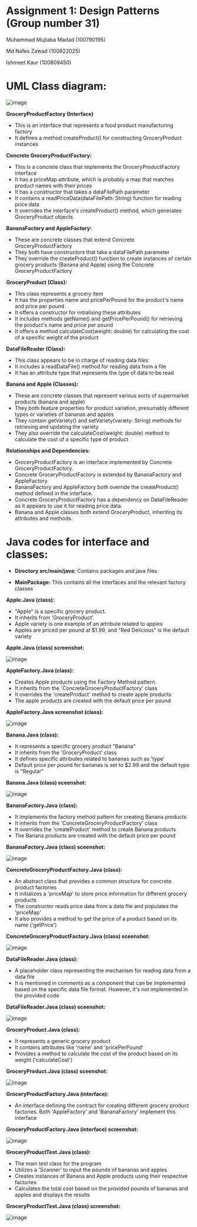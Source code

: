 # Assignment 1: Design Patterns (Group number 31)

Muhammad Mujtaba Madad (100790195)

Md Nafes Zawad (100822025)

Ishmeet Kaur (100809450)

# __UML Class diagram:__

![image](https://github.com/Muji90/Assignment-1/assets/145510715/f6b63c56-0aa3-44fd-bc2c-c1634bd9eb09)

__GroceryProductFactory (Interface)__

- This is an interface that represents a food product manufacturing factory
- It defines a method createProduct() for constructing GroceryProduct instances

__Concrete GroceryProductFactory:__

- This is a concrete class that implements the GroceryProductFactory interface
- It has a priceMap attribute, which is probably a map that matches product names with their prices
- It has a constructor that takes a dataFilePath parameter
- It contains a readPriceData(dataFilePath: String) function for reading price data
- It overrides the interface's createProduct() method, which generates GroceryProduct objects

__BananaFactory and AppleFactory:__

- These are concrete classes that extend Concrete GroceryProductFactory
- They both have constructors that take a dataFilePath parameter
- They override the createProduct() function to create instances of certain grocery products (Banana and Apple) using the Concrete GroceryProductFactory

__GroceryProduct (Class):__

- This class represents a grocery item
- It has the properties name and pricePerPound for the product's name and price per pound
- It offers a constructor for initialising these attributes
- It includes methods getName() and getPricePerPound() for retrieving the product's name and price per pound
- It offers a method calculateCost(weight: double) for calculating the cost of a specific weight of the product

__DataFileReader (Class):__

- This class appears to be in charge of reading data files
- It includes a readDataFile() method for reading data from a file
- It has an attribute type that represents the type of data to be read

__Banana and Apple (Classes):__

- These are concrete classes that represent various sorts of supermarket products (banana and apple)
- They both feature properties for product variation, presumably different types or varieties of bananas and apples
- They contain getVariety() and setVariety(variety: String) methods for retrieving and updating the variety
- They also override the calculateCost(weight: double) method to calculate the cost of a specific type of product

__Relationships and Dependencies:__

- GroceryProductFactory is an interface implemented by Concrete GroceryProductFactory.
- Concrete GroceryProductFactory is extended by BananaFactory and AppleFactory.
- BananaFactory and AppleFactory both override the createProduct() method defined in the interface.
- Concrete GroceryProductFactory has a dependency on DataFileReader as it appears to use it for reading price data.
- Banana and Apple classes both extend GroceryProduct, inheriting its attributes and methods.

# __Java codes for interface and classes:__

- __Directory src/main/java:__ Contains packages and java files
   
- __MainPackage:__ This contains all the interfaces and the relevant factory classes
   
__Apple.Java (class):__
- "Apple" is a specific grocery product. 
- It inherits from 'GroceryProduct'. 
- Apple variety is one example of an attribute related to apples 
- Apples are priced per pound at $1.99, and "Red Delicious" is the default variety

__Apple.Java (class) screenshot:__ 

![image](https://github.com/Muji90/Assignment-1/assets/145510715/6717da24-f179-4a6f-8efd-a12953badcb7)

__AppleFactory.Java (class):__
- Creates Apple products using the Factory Method pattern.
- It inherits from the 'ConcreteGroceryProductFactory' class
- It overrides the 'createProduct' method to create apple products
- The apple products are created with the default price per pound

__AppleFactory.Java screenshot (class):__ 

![image](https://github.com/Muji90/Assignment-1/assets/145510715/5cc9bb9d-4bf8-4a7f-bce9-932a300466dc)

__Banana.Java (class):__
- It represents a specific grocery product "Banana"
- It inherits from the 'GroceryProduct' class
- It defines specific attributes related to bananas such as 'type'
- Default price per pound for bananas is set to $2.99 and the default type is "Regular"

__Banana.Java (class) sceenshot:__

![image](https://github.com/Muji90/Assignment-1/assets/145510715/0ec3178d-f78a-40f5-9625-fc099c38fabd)

__BananaFactory.Java (class):__
- It implements the factory method pattern for creating Banana products
- It inherits from the 'ConcreteGroceryProductFactory' class
- It overrides the 'createProduct' method to create Banana products
- The Banana products are created with the default price per pound

__BananaFactory.Java (class) sceenshot:__

![image](https://github.com/Muji90/Assignment-1/assets/145510715/a7a583dc-0fd2-4a91-a61e-f21d69bba4b9)

__ConcreteGroceryProductFactory.Java (class):__

- An abstract class that provides a common structure for concrete product factories
- It initializes a 'priceMap' to store price information for different grocery products
- The constructor reads price data from a data file and populates the 'priceMap'
- It also provides a method to get the price of a product based on its name ('getPrice')

__ConcreteGroceryProductFactory.Java (class) sceenshot:__ 

![image](https://github.com/Muji90/Assignment-1/assets/145510715/3ec786fd-cf2c-4fe6-b233-37c8d25aca20)

__DataFileReader.Java (class):__

- A placeholder class representing the mechanism for reading data from a data file
- It is mentioned in comments as a component that can be implemented based on the specific data file format. However, it's not implemented in the provided code

__DataFileReader.Java (class) sceenshot:__

![image](https://github.com/Muji90/Assignment-1/assets/145510715/14c6a86d-c1d5-4a93-ac96-f49ede022937)

__GroceryProduct.Java (class):__

- It represents a generic grocery product
- It contains attributes like 'name' and 'pricePerPound'
- Provides a method to calculate the cost of the product based on its weight ('calculateCost')

__GroceryProduct.Java (class) sceenshot:__  

![image](https://github.com/Muji90/Assignment-1/assets/145510715/d5a8f9c4-a4da-4070-9944-1fb617d87e52)

__GroceryProductFactory.Java (interface):__

- An interface defining the contract for creating different grocery product factories. Both 'AppleFactory' and 'BananaFactory' implement this interface

__GroceryProductFactory.Java (interface) screenshot:__

![image](https://github.com/Muji90/Assignment-1/assets/145510715/990bdc09-b41a-4660-8935-351d8738c3fd)

__GroceryProductTest.Java (class):__

- The main test class for the program
- Utilizes a 'Scanner' to input the pounds of bananas and apples
- Creates instances of Banana and Apple products using their respective factories
- Calculates the total cost based on the provided pounds of bananas and apples and displays the results

__GroceryProductTest.Java (class) screenshot:__

![image](https://github.com/Muji90/Assignment-1/assets/145510715/d2b2c0f7-64cd-4fc4-8bd3-c4b634ba946b)

